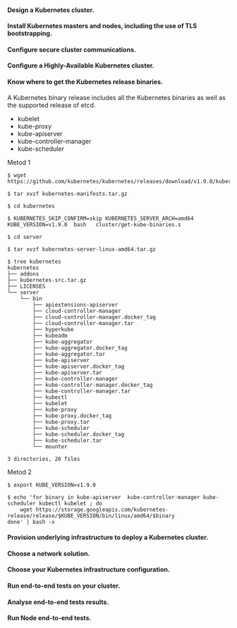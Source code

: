 #### Design a Kubernetes cluster.

#### Install Kubernetes masters and nodes, including the use of TLS bootstrapping.

#### Configure secure cluster communications.

#### Configure a Highly-Available Kubernetes cluster.

#### Know where to get the Kubernetes release binaries.

A Kubernetes binary release includes all the Kubernetes binaries as well as the supported release of etcd.

- kubelet
- kube-proxy
- kube-apiserver
- kube-controller-manager
- kube-scheduler


Metod 1

```
$ wget https://github.com/kubernetes/kubernetes/releases/download/v1.9.0/kubernetes.tar.gz

$ tar xvzf kubernetes-manifests.tar.gz

$ cd kubernetes

$ KUBERNETES_SKIP_CONFIRM=skip KUBERNETES_SERVER_ARCH=amd64 KUBE_VERSION=v1.9.0  bash   cluster/get-kube-binaries.s

$ cd server

$ tar xvzf kubernetes-server-linux-amd64.tar.gz

$ tree kubernetes
kubernetes
├── addons
├── kubernetes-src.tar.gz
├── LICENSES
└── server
    └── bin
        ├── apiextensions-apiserver
        ├── cloud-controller-manager
        ├── cloud-controller-manager.docker_tag
        ├── cloud-controller-manager.tar
        ├── hyperkube
        ├── kubeadm
        ├── kube-aggregator
        ├── kube-aggregator.docker_tag
        ├── kube-aggregator.tar
        ├── kube-apiserver
        ├── kube-apiserver.docker_tag
        ├── kube-apiserver.tar
        ├── kube-controller-manager
        ├── kube-controller-manager.docker_tag
        ├── kube-controller-manager.tar
        ├── kubectl
        ├── kubelet
        ├── kube-proxy
        ├── kube-proxy.docker_tag
        ├── kube-proxy.tar
        ├── kube-scheduler
        ├── kube-scheduler.docker_tag
        ├── kube-scheduler.tar
        └── mounter

3 directories, 26 files
```

Metod 2
```
$ export KUBE_VERSION=v1.9.0

$ echo 'for binary in kube-apiserver  kube-controller-manager kube-scheduler kubectl kubelet ; do
    wget https://storage.googleapis.com/kubernetes-release/release/$KUBE_VERSION/bin/linux/amd64/$binary
done' | bash -x
```

#### Provision underlying infrastructure to deploy a Kubernetes cluster.

#### Choose a network solution.

#### Choose your Kubernetes infrastructure configuration.

#### Run end-to-end tests on your cluster.

#### Analyse end-to-end tests results.

#### Run Node end-to-end tests.
